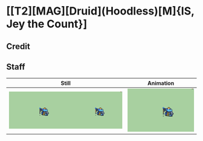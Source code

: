 # [\[T2\]\[MAG\]\[Druid\]\(Hoodless\)\[M\]{IS, Jey the Count}]

## Credit


	
## Staff

| Still | Animation |
| :---: | :-------: |
| ![Staff still](./Staff_000.png) | ![Staff animation](./Staff.gif) |
